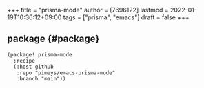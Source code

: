 +++
title = "prisma-mode"
author = [7696122]
lastmod = 2022-01-19T10:36:12+09:00
tags = ["prisma", "emacs"]
draft = false
+++

## package {#package}

```elisp
(package! prisma-mode
  :recipe
  (:host github
   :repo "pimeys/emacs-prisma-mode"
   :branch "main"))
```
